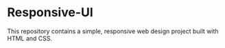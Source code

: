 # Responsive-UI
This repository contains a simple, responsive web design project built with HTML and CSS.

